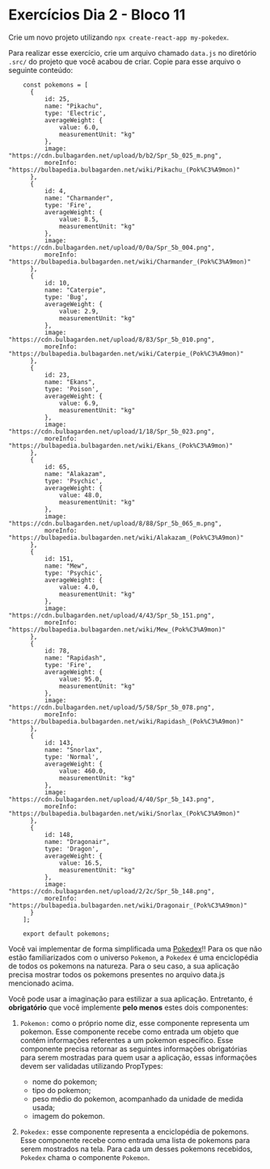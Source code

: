 # Exercícios Dia 2 - Bloco 11

Crie um novo projeto utilizando `npx create-react-app my-pokedex`.

Para realizar esse exercício, crie um arquivo chamado `data.js` no diretório `.src/` do projeto que você acabou de criar. Copie para esse arquivo o seguinte conteúdo:

        const pokemons = [
          {
              id: 25,
              name: "Pikachu",
              type: 'Electric',
              averageWeight: {
                  value: 6.0,
                  measurementUnit: "kg"
              },
              image: "https://cdn.bulbagarden.net/upload/b/b2/Spr_5b_025_m.png",
              moreInfo: "https://bulbapedia.bulbagarden.net/wiki/Pikachu_(Pok%C3%A9mon)"
          },
          {
              id: 4,
              name: "Charmander",
              type: 'Fire',
              averageWeight: {
                  value: 8.5,
                  measurementUnit: "kg"
              },
              image: "https://cdn.bulbagarden.net/upload/0/0a/Spr_5b_004.png",
              moreInfo: "https://bulbapedia.bulbagarden.net/wiki/Charmander_(Pok%C3%A9mon)"
          },
          {
              id: 10,
              name: "Caterpie",
              type: 'Bug',
              averageWeight: {
                  value: 2.9,
                  measurementUnit: "kg"
              },
              image: "https://cdn.bulbagarden.net/upload/8/83/Spr_5b_010.png",
              moreInfo: "https://bulbapedia.bulbagarden.net/wiki/Caterpie_(Pok%C3%A9mon)"
          },
          {
              id: 23,
              name: "Ekans",
              type: 'Poison',
              averageWeight: {
                  value: 6.9,
                  measurementUnit: "kg"
              },
              image: "https://cdn.bulbagarden.net/upload/1/18/Spr_5b_023.png",
              moreInfo: "https://bulbapedia.bulbagarden.net/wiki/Ekans_(Pok%C3%A9mon)"
          },
          {
              id: 65,
              name: "Alakazam",
              type: 'Psychic',
              averageWeight: {
                  value: 48.0,
                  measurementUnit: "kg"
              },
              image: "https://cdn.bulbagarden.net/upload/8/88/Spr_5b_065_m.png",
              moreInfo: "https://bulbapedia.bulbagarden.net/wiki/Alakazam_(Pok%C3%A9mon)"
          },
          {
              id: 151,
              name: "Mew",
              type: 'Psychic',
              averageWeight: {
                  value: 4.0,
                  measurementUnit: "kg"
              },
              image: "https://cdn.bulbagarden.net/upload/4/43/Spr_5b_151.png",
              moreInfo: "https://bulbapedia.bulbagarden.net/wiki/Mew_(Pok%C3%A9mon)"
          },
          {
              id: 78,
              name: "Rapidash",
              type: 'Fire',
              averageWeight: {
                  value: 95.0,
                  measurementUnit: "kg"
              },
              image: "https://cdn.bulbagarden.net/upload/5/58/Spr_5b_078.png",
              moreInfo: "https://bulbapedia.bulbagarden.net/wiki/Rapidash_(Pok%C3%A9mon)"
          },
          {
              id: 143,
              name: "Snorlax",
              type: 'Normal',
              averageWeight: {
                  value: 460.0,
                  measurementUnit: "kg"
              },
              image: "https://cdn.bulbagarden.net/upload/4/40/Spr_5b_143.png",
              moreInfo: "https://bulbapedia.bulbagarden.net/wiki/Snorlax_(Pok%C3%A9mon)"
          },
          {
              id: 148,
              name: "Dragonair",
              type: 'Dragon',
              averageWeight: {
                  value: 16.5,
                  measurementUnit: "kg"
              },
              image: "https://cdn.bulbagarden.net/upload/2/2c/Spr_5b_148.png",
              moreInfo: "https://bulbapedia.bulbagarden.net/wiki/Dragonair_(Pok%C3%A9mon)"
          }
        ];

        export default pokemons;

Você vai implementar de forma simplificada uma [Pokedex](https://bulbapedia.bulbagarden.net/wiki/Pok%C3%A9dex)!! Para os que não estão familiarizados com o universo `Pokemon`, a `Pokedex` é uma enciclopédia de todos os pokemons na natureza. Para o seu caso, a sua aplicação precisa mostrar todos os pokemons presentes no arquivo data.js mencionado acima.

Você pode usar a imaginação para estilizar a sua aplicação. Entretanto, é **obrigatório** que você implemente **pelo menos** estes dois componentes:

1. `Pokemon:` como o próprio nome diz, esse componente representa um pokemon. Esse componente recebe como entrada um objeto que contém informações referentes a um pokemon específico. Esse componente precisa retornar as seguintes informações obrigatórias para serem mostradas para quem usar a aplicação, essas informações devem ser validadas utilizando PropTypes:

    - nome do pokemon;
    - tipo do pokemon;
    - peso médio do pokemon, acompanhado da unidade de medida usada;
    - imagem do pokemon.

2. `Pokedex:` esse componente representa a enciclopédia de pokemons. Esse componente recebe como entrada uma lista de pokemons para serem mostrados na tela. Para cada um desses pokemons recebidos, `Pokedex` chama o componente `Pokemon`.